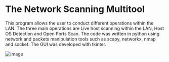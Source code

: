 # The Network Scanning Multitool
This program allows the user to conduct different operations within the LAN.
The three main operations are Live host scanning within the LAN, Host OS Detection and Open Ports Scan.
The code was written in python using network and packets manipulation tools such as scapy, networkx, nmap and socket.
The GUI was developed with tkinter.

![image](https://github.com/benyaeger/Network-Scannning-Multitool/assets/106492449/c0344880-bdd1-4911-bcab-88a1484c852a)
